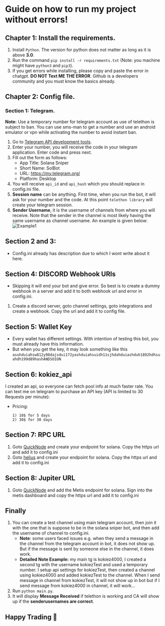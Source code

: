 # Guide on how to run my project without errors!

## Chapter 1: Install the requirements.
1. Install `Python`. The version for python does not matter as long as it is above **3.0**.
2. Run the command `pip install -r requirements.txt` (Note: you machine might have `python3` and `pip3`).
3. If you get errors while installing, please copy and paste the error in chatgpt. **DO NOT Text ME THE ERROR**. Github is a developers community and you must know the basics already.

## Chapter 2: Config file.
### Section 1: Telegram.
**Note:** Use a temporary number for telegram account as use of telethon is subject to ban. You can use sms-man to get a number and use an android emulator or vpn while activating the number to avoid instant ban.
1. Go to [Telegram API development tools](https://my.telegram.org/auth?to=apps).
2. Enter your number, you will receive the code in your telegram application. Enter code and press next.
3. Fill out the form as follows:
      - App Title: Solana Sniper
      - Short Name: SolBot
      - URL: https://my.telegram.org/
      - Platform: Desktop
4. You will receive `api_id` and `api_hash` which you should replace in config.ini file.
5. **Session name** can be anything. First time, when you run the bot, it will ask for your number and the code. At this point `telethon library` will create your telegram session.
6. **Sender Username**, it is the username of channels from where you will receive. Note that the sender in the channel is most likely having the same username as channel username. An example is given below:
![Example1](https://i.ibb.co/Cvqtbhx/Screenshot-2024-01-02-233151.png)

## Section 2 and 3:
-  Config.ini already has description due to which I wont write about it here.

## Section 4: DISCORD Webhook URls
- Skipping it will end your bot and give error. So best is to create a dummy webhook in a server and add it to both webhook url and error in config.ini.
1. Create a discord server, goto channel settings, goto integrations and create a webhook. Copy the url and add it to config file.

## Section 5: Wallet Key
- Every wallet has different settings. With intention of testing this bot, you must already have this information.
- But when you get the key, it may look something like this `asuhduiahsw812y98dajsdui172yashduiahsuidh11sjhdahduiashduh1892hdhsuahdh199d89hashANDSO1ON`

## Section 6: kokiez_api
I created an api, so everyone can fetch pool info at much faster rate. You can text me on telegram to purchase an API key (API is limited to 30 Requests per minute):
- Pricing:

      1) 10$ for 5 days 
      2) 30$ for 30 days

## Section 7: RPC URL
1. Goto [QuickNode](https://www.quicknode.com/) and create your endpoint for solana. Copy the https url and add it to config.ini
2. Goto [helius](https://helius.xyz/) and create your endpoint for solana. Copy the https url and add it to config.ini

## Section 8: Jupiter URL
1. Goto [QuickNode](https://marketplace.quicknode.com/add-on/metis-jupiter-v6-swap-api) and add the Metis endpoint for solana. Sign into the metis dashboard and copy the https url and add it to config.ini

## Finally
1. You can create a test channel using main telegram account, then join it with the one that is suppose to be in the solana sniper bot, and then add the username of channel to config.ini.
      - **Note**: some users faced issues e.g. when they send a message in the channel from the telegram account in bot, it does not show up. But if the message is sent by someone else in the channel, it does work.
      - **Detailed Note Example:** my main tg is kokiez4000, I created a second tg with the username kokiezTest and used a temporary number. I setup api settings for kokiezTest, then created a channel using kokiez4000 and added kokiezTest to the channel. When I send message in channel from kokiezTest, it will not show up in bot but if I send message from kokiez4000 in channel, it will work...
2. Run `python main.py`.
3. It will display **Message Received** if telethon is working and CA will show up if the **senderusernames are correct**.

## Happy Trading 🎉
